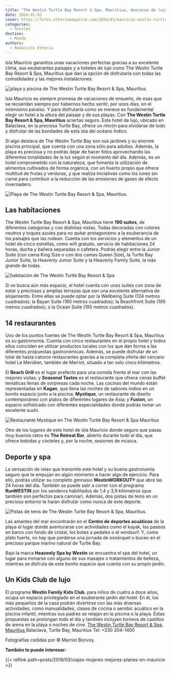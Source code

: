 ```yaml
---
title: "The Westin Turtle Bay Resort & Spa, Mauritius, descanso de lujo en Isla Mauricio"
date: 2024-01-02
cover: https://fotos.etheriamagazine.com/2024/01/mauricio-westin-turtle-bay-vista-aerea.jpg
categories: 
  - hoteles
destino: 
  - Mundo
authors: 
  - Redacción Etheria
---
```


Isla Mauricio garantiza unas vacaciones perfectas gracias a su excelente clima, sus 
exuberantes paisajes y a hoteles de lujo como The Westin Turtle Bay Resort & Spa, 
Mauritius que dan la opción de disfrutarla con todas las comodidades y las mejores 
instalaciones. 

![playa y piscina de The Westin Turtle Bay Resort & Spa, Mauritius.](https://fotos.etheriamagazine.com/2024/01/mauricio-westin-turtle-bay-vista-aerea.jpg "The Westin Turtle Bay Resort & Spa, Mauritius.")

Isla Mauricio es siempre promesa de vacaciones de ensueño, de esas que se recuerdan 
siempre por habernos hecho sentir, por unos días, en el mismísimo paraíso. Y para 
disfrutarla como se merece es fundamental elegir un hotel a la altura del paisaje y de 
sus playas. Con **The Westin Turtle Bay Resort & Spa, Mauritius** aciertas seguro. Este 
hotel de lujo, ubicado en Balaclava, en la preciosa Turtle Bay, ofrece un rincón para 
olvidarse de todo y disfrutar de las bondades de esta isla del océano Índico. 

Si algo destaca de The Westin Turtle Bay son sus jardines y su enorme piscina principal, 
que cuenta con una zona sólo para adultos. Además, la playa es preciosa y no podrás 
dejar de hacer fotos aprovechando las diferentes tonalidades de la luz según el momento 
del día. Además, es un hotel comprometido con la naturaleza, que fomenta la utilización 
de alimentos cultivados de forma orgánica, con un huerto propio que ofrece multitud de 
frutas y verduras, y que realiza iniciativas como los lunes sin carne para contribuir a 
la reducción de las emisiones de gases de efecto invernadero. 

![Playa de The Westin Turtle Bay Resort & Spa, Mauritius.](https://fotos.etheriamagazine.com/2024/01/mauricio-westin-turtle-bay-playa.jpg "Playa de The Westin Turtle Bay Resort & Spa, Mauritius.")

## Las habitaciones

The Westin Turtle Bay Resort & Spa, Mauritius tiene **190 suites**, de diferentes 
categorías y con distintas vistas. Todas decoradas con colores neutros y toques azules 
para no quitar protagonismo a la exuberancia de los paisajes que las rodean. Cuenta con 
los servicios y elementos de un hotel de cinco estrellas, como wifi gratuito, servicio 
de habitaciones 24 horas, ducha y bañera separadas o cafetera. Podrás elegir entre la 
Junior Suite (con cama King Size o con dos camas Queen Size), la Turtle Bay Junior 
Suite, la Heavenly Junior Suite y la Heavenly Family Suite, la más grande de todas. 

![habitación de The Westin Turtle Bay Resort & Spa](https://fotos.etheriamagazine.com/2024/01/mauricio-westin-turtle-bay-King-Sea-View-Junior-Suite.jpg "Junior Suite con vistas al mar.")

Si se busca aún más espacio, el hotel cuenta con unas suites con zona de estar y 
preciosas y amplias terrazas que son una excelente alternativa de alojamiento. Entre 
ellas se puede optar por la Wellbeing Suite (124 metros cuadrados); la Bayan Suite (160 
metros cuadrados); la Beachfront Suite (195 metros cuadrados); o la Ocean Suite (195 
metros cuadrados). 

## 14 restaurantes

Uno de los puntos fuertes de The Westin Turtle Bay Resort & Spa, Mauritius es su 
gastronomía. Cuenta con cinco restaurantes en el propio hotel y todos ellos coinciden en 
utilizar productos locales con los que dan forma a las diferentes propuestas 
gastronómicas. Además, se puede disfrutar de un total de hasta catorce restaurantes 
gracias a la completa oferta del cercano hotel Le Meridien, también de Marriot, situado 
a tan solo cinco kilómetros. 

El **Beach Grill** es el lugar prefecto para una comida frente al mar con las mejores 
vistas; y **Seasonal Tastes** es el restaurante que ofrece cenas buffet temáticas llenas 
de sorpresas cada noche. Las cocinas del mundo están representadas en **Kagan**, que 
llena las noches de sabores indios en un bonito espacio junto a la piscina; 
**Mystique**, un restaurante de diseño contemporáneo con platos de diferentes lugares de 
Asia; y **Fusion**, un espacio sofisticado con diferentes especialidades donde podrás 
tomar un excelente sushi. 

![Restaurante Mystique en The Westin Turtle Bay Resort & Spa Mauritius](https://fotos.etheriamagazine.com/2024/01/Mauricio-westin-turtle-bay-Mystique-Bar.jpg "Restaurante Mystique.")

Otro de los lugares de este hotel de isla Mauricio donde seguro que pasas muy buenos 
ratos es **The Retreat Bar**, abierto durante todo el día, que ofrece bebidas y cócteles 
y, por la noche, sesiones de música. 

## Deporte y spa

La sensación de relax que transmite este hotel y su buena gastronomía seguro que te 
empujan en algún momento a hacer algo de ejercicio. Para ello, podrás utilizar su 
completo gimnasio **WestinWORKOUT®** que abre las 24 horas del día. También se puede 
salir a correr con el programa **RunWESTIN** por los senderos habilitados de 1,4 y 3,9 
kilómetros (que también son perfectos para caminar). Además, dos pistas de tenis en un 
precioso entorno te harán disfrutar como nunca de este deporte. 

![Pistas de tenis de The Westin Turtle Bay Resort & Spa, Mauritius.](https://fotos.etheriamagazine.com/2024/01/mauricio-westin-turtle-bay-pistas-tenis.jpg "Pistas de tenis de The Westin Turtle Bay Resort & Spa, Mauritius.")

Las amantes del mar encontrarán en el **Centro de deportes acuáticos** de la playa el 
lugar donde aventurarse con actividades como el kayak, los paseos en barco con fondo de 
cristal, los botes a pedales o el windsurf. Y, como plato fuerte, no hay que perderse 
una jornada de esnórquel o buceo en el precioso parque marino natural de Turtle Bay. 

Bajo la marca **Heavenly Spa by Westin** se encuentra el spa del hotel, un lugar para 
mimarse con alguno de sus masajes o tratamientos de belleza, mientras se disfruta de 
este bonito espacio que cuenta con su propio jardín. 

## Un Kids Club de lujo

El programa **Westin Family Kids Club**, para niños de cuatro a doce años, ocupa un 
espacio privilegiado en el exuberante jardín del hotel. En él, los más pequeños de la 
casa podrán divertirse con las más diversas actividades, como manualidades, clases de 
cocina o aerobic acuático en la piscina infantil, mientras sus padres se relajan en la 
piscina o la playa. Estas propuestas se prolongan todo el día y también incluyen torneos 
de castillos de arena en la playa o noches de cine. [The Westin Turtle Bay Resort & Spa, 
Mauritius 
](https://www.marriott.com/en-us/hotels/mrutb-the-westin-turtle-bay-resort-and-spa-mauritius/overview/)Balaclava, 
Turtle Bay, Mauritius Tel: +230 204-1400 

Fotografías cedidas por © Marriot Bonvoy. 

**También te puede interesar:** 

{{< reflink path=posts/2019/03/viajes-mujeres-mejores-planes-en-mauricio >}}
